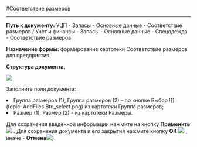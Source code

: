 ﻿#Соответствие размеров
_________________________

**Путь к документу:** УЦП - Запасы - Основные данные - Соответствие размеров / Учет и финансы - Запасы - Основные данные - Спецодежда - Соответствие размеров

**Назначение формы:** формирование картотеки Соответствие размеров для предприятия.

**Структура документа.**

![](topic:.AddFiles.Screenshot_10320.jpg)

Заполните поля документа:

<li>Группа размеров (1), Группа размеров (2) – по кнопке Выбор ![](topic:.AddFiles.Btn_select.png) из картотеки Группа размеров;
<li>Размер (1), Размер (2)  - из картотеки Размеры.

 Для сохранения введенной информации нажмите на кнопку **Применить**![](topic:Com.AddFiles.Buttons.Btn_OK.png) .
 Для сохранения документа и его закрытия нажмите кнопку **ОК**
 ![](topic:Com.AddFiles.Buttons.Btn_Post.png) , иначе  -  **Отмена**![](topic:Com.AddFiles.Buttons.Btn_CloseCancel.png)).
